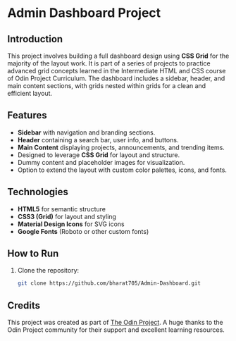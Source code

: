 # Admin Dashboard Project

## Introduction

This project involves building a full dashboard design using **CSS Grid** for the majority of the layout work. It is part of a series of projects to practice advanced grid concepts learned in the Intermediate HTML and CSS course of Odin Project Curriculum. The dashboard includes a sidebar, header, and main content sections, with grids nested within grids for a clean and efficient layout.

## Features

- **Sidebar** with navigation and branding sections.
- **Header** containing a search bar, user info, and buttons.
- **Main Content** displaying projects, announcements, and trending items.
- Designed to leverage **CSS Grid** for layout and structure.
- Dummy content and placeholder images for visualization.
- Option to extend the layout with custom color palettes, icons, and fonts.

## Technologies

- **HTML5** for semantic structure
- **CSS3 (Grid)** for layout and styling
- **Material Design Icons** for SVG icons
- **Google Fonts** (Roboto or other custom fonts)

## How to Run

1. Clone the repository:
   ```bash
   git clone https://github.com/bharat705/Admin-Dashboard.git
   ```

## Credits

This project was created as part of [The Odin Project](https://www.theodinproject.com/). A huge thanks to the Odin Project community for their support and excellent learning resources.